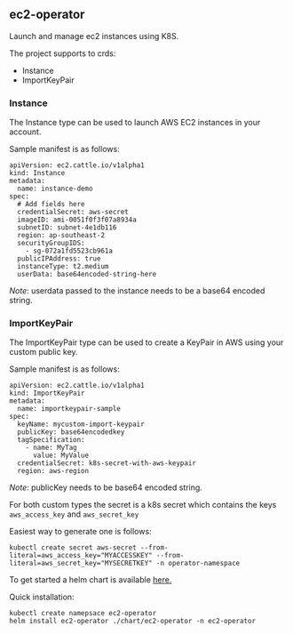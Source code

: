 ## ec2-operator

Launch and manage ec2 instances using K8S.

The project supports to crds:
* Instance
* ImportKeyPair

### Instance
The Instance type can be used to launch AWS EC2 instances in your account.

Sample manifest is as follows:
```
apiVersion: ec2.cattle.io/v1alpha1
kind: Instance
metadata:
  name: instance-demo
spec:
  # Add fields here
  credentialSecret: aws-secret
  imageID: ami-0051f0f3f07a8934a
  subnetID: subnet-4e1db116
  region: ap-southeast-2
  securityGroupIDS:
    - sg-072a1fd5523cb961a
  publicIPAddress: true
  instanceType: t2.medium
  userData: base64encoded-string-here
```

*Note*: userdata passed to the instance needs to be a base64 encoded string.
 
### ImportKeyPair
The ImportKeyPair type can be used to create a KeyPair in AWS using your custom public key.

Sample manifest is as follows:
```
apiVersion: ec2.cattle.io/v1alpha1
kind: ImportKeyPair
metadata:
  name: importkeypair-sample
spec:
  keyName: mycustom-import-keypair
  publicKey: base64encodedkey
  tagSpecification:
    - name: MyTag
      value: MyValue
  credentialSecret: k8s-secret-with-aws-keypair
  region: aws-region
```
*Note*: publicKey needs to be base64 encoded string.

For both custom types the secret is a k8s secret which contains the keys `aws_access_key` and `aws_secret_key`

Easiest way to generate one is follows:

```
kubectl create secret aws-secret --from-literal=aws_access_key="MYACCESSKEY" --from-literal=aws_secret_key="MYSECRETKEY" -n operator-namespace
```

To get started a helm chart is available [here.](./chart/ec2-operator)

Quick installation:

```
kubectl create namepsace ec2-operator
helm install ec2-operator ./chart/ec2-operator -n ec2-operator
```